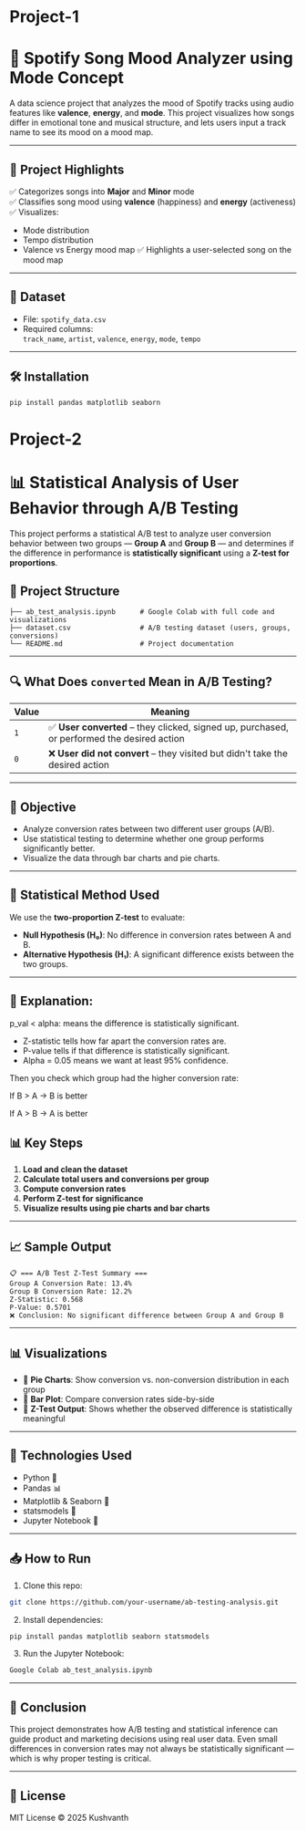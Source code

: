 # Project-1

# 🎵 Spotify Song Mood Analyzer using Mode Concept

A data science project that analyzes the mood of Spotify tracks using audio features like **valence**, **energy**, and **mode**. This project visualizes how songs differ in emotional tone and musical structure, and lets users input a track name to see its mood on a mood map.

---

## 📌 Project Highlights

✅ Categorizes songs into **Major** and **Minor** mode  
✅ Classifies song mood using **valence** (happiness) and **energy** (activeness)  
✅ Visualizes:
- Mode distribution
- Tempo distribution
- Valence vs Energy mood map
✅ Highlights a user-selected song on the mood map

---

## 📂 Dataset

- File: `spotify_data.csv`
- Required columns:  
  `track_name`, `artist`, `valence`, `energy`, `mode`, `tempo`

---

## 🛠️ Installation

```bash
pip install pandas matplotlib seaborn

```
# Project-2

# 📊 Statistical Analysis of User Behavior through A/B Testing

This project performs a statistical A/B test to analyze user conversion behavior between two groups — **Group A** and **Group B** — and determines if the difference in performance is **statistically significant** using a **Z-test for proportions**.



## 📁 Project Structure

```
├── ab_test_analysis.ipynb      # Google Colab with full code and visualizations
├── dataset.csv                 # A/B testing dataset (users, groups, conversions)
└── README.md                   # Project documentation
```
---

## 🔍 What Does `converted` Mean in A/B Testing?

| Value | Meaning                                                                 |
|--------|-------------------------------------------------------------------------|
| `1`    | ✅ **User converted** – they clicked, signed up, purchased, or performed the desired action |
| `0`    | ❌ **User did not convert** – they visited but didn't take the desired action               |

---

## 📌 Objective

- Analyze conversion rates between two different user groups (A/B).
- Use statistical testing to determine whether one group performs significantly better.
- Visualize the data through bar charts and pie charts.

---

## 🧪 Statistical Method Used

We use the **two-proportion Z-test** to evaluate:

- **Null Hypothesis (H₀)**: No difference in conversion rates between A and B.  
- **Alternative Hypothesis (H₁)**: A significant difference exists between the two groups.

---

## 📌 Explanation:
p_val < alpha: means the difference is statistically significant.

- Z-statistic tells how far apart the conversion rates are.
- P-value tells if that difference is statistically significant.
- Alpha = 0.05 means we want at least 95% confidence.

Then you check which group had the higher conversion rate:

If B > A → B is better

If A > B → A is better

## 📊 Key Steps

1. **Load and clean the dataset**
2. **Calculate total users and conversions per group**
3. **Compute conversion rates**
4. **Perform Z-test for significance**
5. **Visualize results using pie charts and bar charts**

---

## 📈 Sample Output

```
📋 === A/B Test Z-Test Summary ===
Group A Conversion Rate: 13.4%
Group B Conversion Rate: 12.2%
Z-Statistic: 0.568
P-Value: 0.5701
❌ Conclusion: No significant difference between Group A and Group B
```

---

## 📊 Visualizations

- 📎 **Pie Charts**: Show conversion vs. non-conversion distribution in each group  
- 📎 **Bar Plot**: Compare conversion rates side-by-side  
- 📎 **Z-Test Output**: Shows whether the observed difference is statistically meaningful

---

## 🧰 Technologies Used

- Python 🐍  
- Pandas 📊  
- Matplotlib & Seaborn 🎨  
- statsmodels 📐  
- Jupyter Notebook 📒  

---

## 📥 How to Run

1. Clone this repo:
```bash
git clone https://github.com/your-username/ab-testing-analysis.git
```

2. Install dependencies:
```bash
pip install pandas matplotlib seaborn statsmodels
```

3. Run the Jupyter Notebook:
```bash
Google Colab ab_test_analysis.ipynb
```

---

## 🔬 Conclusion

This project demonstrates how A/B testing and statistical inference can guide product and marketing decisions using real user data. Even small differences in conversion rates may not always be statistically significant — which is why proper testing is critical.

---

## 📄 License

MIT License © 2025 Kushvanth
